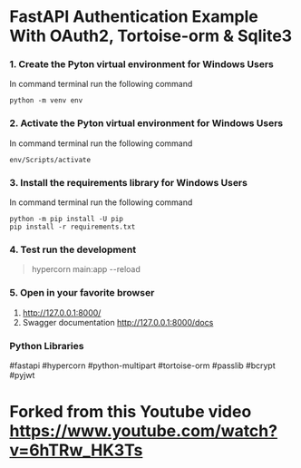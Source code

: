 # FastAPI Authentication Example With OAuth2, Tortoise-orm & Sqlite3

### 1. Create the Pyton virtual environment for Windows Users
In command terminal run the following command
```shell
python -m venv env
```

### 2. Activate the Pyton virtual environment for Windows Users
In command terminal run the following command
```shell
env/Scripts/activate
```
### 3. Install the requirements library for Windows Users
In command terminal run the following command
```shell
python -m pip install -U pip
pip install -r requirements.txt
```

### 4. Test run the development
> hypercorn main:app --reload

### 5. Open in your favorite browser 
1. http://127.0.0.1:8000/
2. Swagger documentation http://127.0.0.1:8000/docs

### Python Libraries
#fastapi
#hypercorn
#python-multipart
#tortoise-orm
#passlib
#bcrypt
#pyjwt

# Forked from this Youtube video https://www.youtube.com/watch?v=6hTRw_HK3Ts